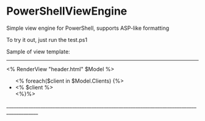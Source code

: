 PowerShellViewEngine
====================

Simple view engine for PowerShell, supports ASP-like formatting

To try it out, just run the test.ps1

Sample of view template:
___________________________________________________________________________________________

<% RenderView "header.html" $Model %>

<div class="test">
	<ul>
		 <% foreach($client in $Model.Clients) {%>
			<li>
				<% $client %>
			</li>
		<%}%>
	</ul>
</div>
___________________________________________________________________________________________

